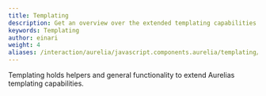 ```yaml
---
title: Templating
description: Get an overview over the extended templating capabilities
keywords: Templating
author: einari
weight: 4
aliases: /interaction/aurelia/javascript.components.aurelia/templating/
---
```


Templating holds helpers and general functionality to extend Aurelias templating
capabilities.
